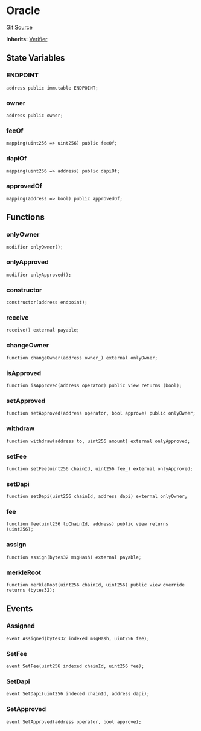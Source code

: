 # Oracle
[Git Source](https://github.com/darwinia-network/ORMP/blob/5d245763e88118b1bc6b2cfd18dc541a2fe3481d/src/eco/Oracle.sol)

**Inherits:**
[Verifier](/src/Verifier.sol/abstract.Verifier.md)


## State Variables
### ENDPOINT

```solidity
address public immutable ENDPOINT;
```


### owner

```solidity
address public owner;
```


### feeOf

```solidity
mapping(uint256 => uint256) public feeOf;
```


### dapiOf

```solidity
mapping(uint256 => address) public dapiOf;
```


### approvedOf

```solidity
mapping(address => bool) public approvedOf;
```


## Functions
### onlyOwner


```solidity
modifier onlyOwner();
```

### onlyApproved


```solidity
modifier onlyApproved();
```

### constructor


```solidity
constructor(address endpoint);
```

### receive


```solidity
receive() external payable;
```

### changeOwner


```solidity
function changeOwner(address owner_) external onlyOwner;
```

### isApproved


```solidity
function isApproved(address operator) public view returns (bool);
```

### setApproved


```solidity
function setApproved(address operator, bool approve) public onlyOwner;
```

### withdraw


```solidity
function withdraw(address to, uint256 amount) external onlyApproved;
```

### setFee


```solidity
function setFee(uint256 chainId, uint256 fee_) external onlyApproved;
```

### setDapi


```solidity
function setDapi(uint256 chainId, address dapi) external onlyOwner;
```

### fee


```solidity
function fee(uint256 toChainId, address) public view returns (uint256);
```

### assign


```solidity
function assign(bytes32 msgHash) external payable;
```

### merkleRoot


```solidity
function merkleRoot(uint256 chainId, uint256) public view override returns (bytes32);
```

## Events
### Assigned

```solidity
event Assigned(bytes32 indexed msgHash, uint256 fee);
```

### SetFee

```solidity
event SetFee(uint256 indexed chainId, uint256 fee);
```

### SetDapi

```solidity
event SetDapi(uint256 indexed chainId, address dapi);
```

### SetApproved

```solidity
event SetApproved(address operator, bool approve);
```

